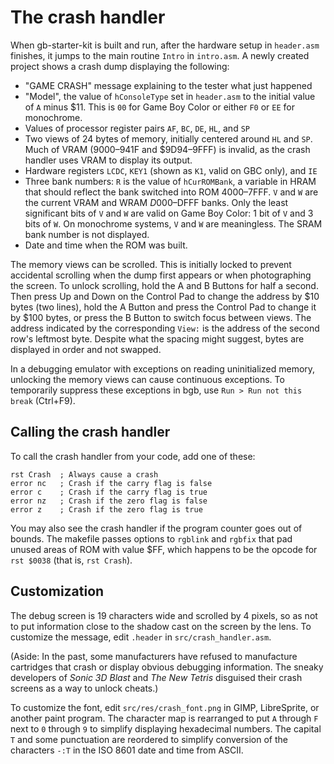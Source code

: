 The crash handler
=================

When gb-starter-kit is built and run, after the hardware setup in `header.asm` finishes, it jumps to the main routine `Intro` in `intro.asm`.
A newly created project shows a crash dump displaying the following:

* "GAME CRASH" message explaining to the tester what just happened
* "Model", the value of `hConsoleType` set in `header.asm` to the initial value of `A` minus $11.  This is `00` for Game Boy Color or either `F0` or `EE` for monochrome.
* Values of processor register pairs `AF`, `BC`, `DE`, `HL`, and `SP`
* Two views of 24 bytes of memory, initially centered around `HL` and `SP`.
  Much of VRAM ($9000–$941F and $9D94–9FFF) is invalid, as the crash handler uses VRAM to display its output.
* Hardware registers `LCDC`, `KEY1` (shown as `K1`, valid on GBC only), and `IE`
* Three bank numbers:
  `R` is the value of `hCurROMBank`, a variable in HRAM that should reflect the bank switched into ROM $4000–$7FFF.
  `V` and `W` are the current VRAM and WRAM $D000–$DFFF banks.
  Only the least significant bits of `V` and `W` are valid on Game Boy Color: 1 bit of `V` and 3 bits of `W`.
  On monochrome systems, `V` and `W` are meaningless.
  The SRAM bank number is not displayed.
* Date and time when the ROM was built.

The memory views can be scrolled.
This is initially locked to prevent accidental scrolling when the dump first appears or when photographing the screen.
To unlock scrolling, hold the A and B Buttons for half a second.
Then press Up and Down on the Control Pad to change the address by $10 bytes (two lines), hold the A Button and press the Control Pad to change it by $100 bytes, or press the B Button to switch focus between views.
The address indicated by the corresponding `View:` is the address of the second row's leftmost byte.
Despite what the spacing might suggest, bytes are displayed in order and not swapped.

In a debugging emulator with exceptions on reading uninitialized memory, unlocking the memory views can cause continuous exceptions.
To temporarily suppress these exceptions in bgb, use `Run > Run not this break` (Ctrl+F9).

Calling the crash handler
-------------------------

To call the crash handler from your code, add one of these:

    rst Crash  ; Always cause a crash
    error nc   ; Crash if the carry flag is false
    error c    ; Crash if the carry flag is true
    error nz   ; Crash if the zero flag is false
    error z    ; Crash if the zero flag is true

You may also see the crash handler if the program counter goes out of bounds.
The makefile passes options to `rgblink` and `rgbfix` that pad unused areas of ROM with value $FF, which happens to be
the opcode for `rst $0038` (that is, `rst Crash`).

Customization
-------------

The debug screen is 19 characters wide and scrolled by 4 pixels, so as not to put information close to the shadow cast on the screen by the lens.
To customize the message, edit `.header` in `src/crash_handler.asm`.

(Aside: In the past, some manufacturers have refused to manufacture cartridges that crash or display obvious debugging information.
The sneaky developers of *Sonic 3D Blast* and *The New Tetris* disguised their crash screens as a way to unlock cheats.)

To customize the font, edit `src/res/crash_font.png` in GIMP, LibreSprite, or another paint program.
The character map is rearranged to put `A` through `F` next to `0` through `9` to simplify displaying hexadecimal numbers.
The capital `T` and some punctuation are reordered to simplify conversion of the characters `-:T` in the ISO 8601 date and time from ASCII.

